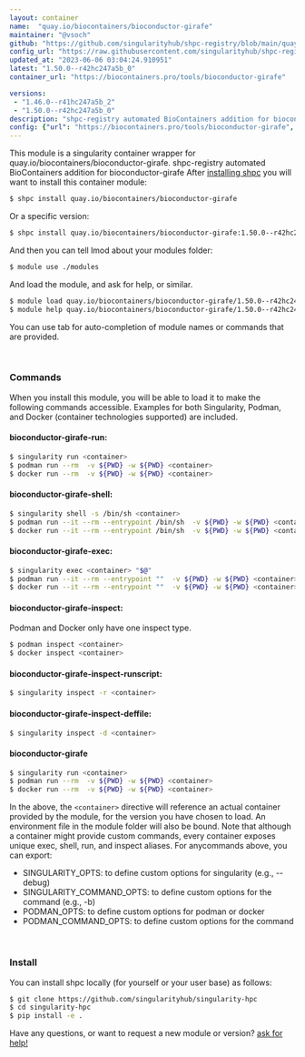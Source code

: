 ```yaml
---
layout: container
name:  "quay.io/biocontainers/bioconductor-girafe"
maintainer: "@vsoch"
github: "https://github.com/singularityhub/shpc-registry/blob/main/quay.io/biocontainers/bioconductor-girafe/container.yaml"
config_url: "https://raw.githubusercontent.com/singularityhub/shpc-registry/main/quay.io/biocontainers/bioconductor-girafe/container.yaml"
updated_at: "2023-06-06 03:04:24.910951"
latest: "1.50.0--r42hc247a5b_0"
container_url: "https://biocontainers.pro/tools/bioconductor-girafe"

versions:
 - "1.46.0--r41hc247a5b_2"
 - "1.50.0--r42hc247a5b_0"
description: "shpc-registry automated BioContainers addition for bioconductor-girafe"
config: {"url": "https://biocontainers.pro/tools/bioconductor-girafe", "maintainer": "@vsoch", "description": "shpc-registry automated BioContainers addition for bioconductor-girafe", "latest": {"1.50.0--r42hc247a5b_0": "sha256:10b76bcae5076eff03b5ac33800707984aa783cc90517750ec6847dea2009e97"}, "tags": {"1.46.0--r41hc247a5b_2": "sha256:620d6ac3d3f16184656f23d27dc39470eab1cacac20b3fc3e8b45cb7cccf4044", "1.50.0--r42hc247a5b_0": "sha256:10b76bcae5076eff03b5ac33800707984aa783cc90517750ec6847dea2009e97"}, "docker": "quay.io/biocontainers/bioconductor-girafe"}
---
```


This module is a singularity container wrapper for quay.io/biocontainers/bioconductor-girafe.
shpc-registry automated BioContainers addition for bioconductor-girafe
After [installing shpc](#install) you will want to install this container module:


```bash
$ shpc install quay.io/biocontainers/bioconductor-girafe
```

Or a specific version:

```bash
$ shpc install quay.io/biocontainers/bioconductor-girafe:1.50.0--r42hc247a5b_0
```

And then you can tell lmod about your modules folder:

```bash
$ module use ./modules
```

And load the module, and ask for help, or similar.

```bash
$ module load quay.io/biocontainers/bioconductor-girafe/1.50.0--r42hc247a5b_0
$ module help quay.io/biocontainers/bioconductor-girafe/1.50.0--r42hc247a5b_0
```

You can use tab for auto-completion of module names or commands that are provided.

<br>

### Commands

When you install this module, you will be able to load it to make the following commands accessible.
Examples for both Singularity, Podman, and Docker (container technologies supported) are included.

#### bioconductor-girafe-run:

```bash
$ singularity run <container>
$ podman run --rm  -v ${PWD} -w ${PWD} <container>
$ docker run --rm  -v ${PWD} -w ${PWD} <container>
```

#### bioconductor-girafe-shell:

```bash
$ singularity shell -s /bin/sh <container>
$ podman run --it --rm --entrypoint /bin/sh  -v ${PWD} -w ${PWD} <container>
$ docker run --it --rm --entrypoint /bin/sh  -v ${PWD} -w ${PWD} <container>
```

#### bioconductor-girafe-exec:

```bash
$ singularity exec <container> "$@"
$ podman run --it --rm --entrypoint ""  -v ${PWD} -w ${PWD} <container> "$@"
$ docker run --it --rm --entrypoint ""  -v ${PWD} -w ${PWD} <container> "$@"
```

#### bioconductor-girafe-inspect:

Podman and Docker only have one inspect type.

```bash
$ podman inspect <container>
$ docker inspect <container>
```

#### bioconductor-girafe-inspect-runscript:

```bash
$ singularity inspect -r <container>
```

#### bioconductor-girafe-inspect-deffile:

```bash
$ singularity inspect -d <container>
```



#### bioconductor-girafe

```bash
$ singularity run <container>
$ podman run --rm  -v ${PWD} -w ${PWD} <container>
$ docker run --rm  -v ${PWD} -w ${PWD} <container>
```


In the above, the `<container>` directive will reference an actual container provided
by the module, for the version you have chosen to load. An environment file in the
module folder will also be bound. Note that although a container
might provide custom commands, every container exposes unique exec, shell, run, and
inspect aliases. For anycommands above, you can export:

 - SINGULARITY_OPTS: to define custom options for singularity (e.g., --debug)
 - SINGULARITY_COMMAND_OPTS: to define custom options for the command (e.g., -b)
 - PODMAN_OPTS: to define custom options for podman or docker
 - PODMAN_COMMAND_OPTS: to define custom options for the command

<br>

### Install

You can install shpc locally (for yourself or your user base) as follows:

```bash
$ git clone https://github.com/singularityhub/singularity-hpc
$ cd singularity-hpc
$ pip install -e .
```

Have any questions, or want to request a new module or version? [ask for help!](https://github.com/singularityhub/singularity-hpc/issues)